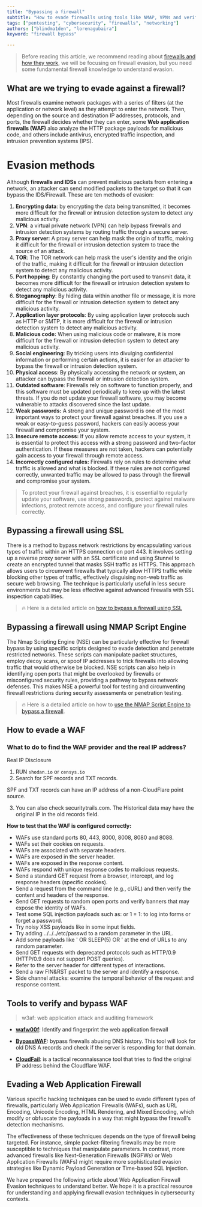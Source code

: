 ```yaml
---
title: "Bypassing a firewall"
subtitle: "How to evade firewalls using tools like NMAP, VPNs and verify bypass Methods for Optimized Network Security**"
tags: ["pentesting", "cybersecurity", "firewalls", "networking"]
authors: ["blindma1den", "lorenagubaira"]
keyword: "firewall bypass"

---
```


> Before reading this article, we recommend reading about [firewalls and how they work](https://4geeks.com/lesson/what-is-a-firewall-and-how-it-helps-optimize-network-security), we will be focusing on firewall evasion, but you need some fundamental firewall knowledge to understand evasion.

## What are we trying to evade against a firewall?

Most firewalls examine network packages with a series of filters (at the application or network level) as they attempt to enter the network. Then, depending on the source and destination IP addresses, protocols, and ports, the firewall decides whether they can enter, some **Web application firewalls (WAF)** also analyze the HTTP package payloads for malicious code, and others include antivirus, encrypted traffic inspection, and intrusion prevention systems (IPS).

# Evasion methods

Although **firewalls and IDSs** can prevent malicious packets from entering a network, an attacker can send modified packets to the target so that it can bypass the IDS/Firewall. These are ten methods of evasion:

1. **Encrypting data**: by encrypting the data being transmitted, it becomes more difficult for the firewall or intrusion detection system to detect any malicious activity.
2. **VPN**: a virtual private network (VPN) can help bypass firewalls and intrusion detection systems by routing traffic through a secure server.
3. **Proxy server**: A proxy server can help mask the origin of traffic, making it difficult for the firewall or intrusion detection system to trace the source of an attack.
4. **TOR**: The TOR network can help mask the user's identity and the origin of the traffic, making it difficult for the firewall or intrusion detection system to detect any malicious activity.
5. **Port hopping**: By constantly changing the port used to transmit data, it becomes more difficult for the firewall or intrusion detection system to detect any malicious activity.
6. **Steganography**: By hiding data within another file or message, it is more difficult for the firewall or intrusion detection system to detect any malicious activity.
7. **Application layer protocols**: By using application layer protocols such as HTTP or SMTP, it is more difficult for the firewall or intrusion detection system to detect any malicious activity.
8. **Malicious code:** When using malicious code or malware, it is more difficult for the firewall or intrusion detection system to detect any malicious activity.
9. **Social engineering**: By tricking users into divulging confidential information or performing certain actions, it is easier for an attacker to bypass the firewall or intrusion detection system.
10. **Physical access**: By physically accessing the network or system, an attacker can bypass the firewall or intrusion detection system.
11. **Outdated software**: Firewalls rely on software to function properly, and this software must be updated periodically to keep up with the latest threats. If you do not update your firewall software, you may become vulnerable to attacks discovered since the last update.
12. **Weak passwords:** A strong and unique password is one of the most important ways to protect your firewall against breaches. If you use a weak or easy-to-guess password, hackers can easily access your firewall and compromise your system.
13. **Insecure remote access:** If you allow remote access to your system, it is essential to protect this access with a strong password and two-factor authentication. If these measures are not taken, hackers can potentially gain access to your firewall through remote access.
14. **Incorrectly configured rules:** Firewalls rely on rules to determine what traffic is allowed and what is blocked. If these rules are not configured correctly, unwanted traffic may be allowed to pass through the firewall and compromise your system.

> To protect your firewall against breaches, it is essential to regularly update your software, use strong passwords, protect against malware infections, protect remote access, and configure your firewall rules correctly.

## Bypassing a firewall using SSL

There is a method to bypass network restrictions by encapsulating various types of traffic within an HTTPS connection on port 443. It involves setting up a reverse proxy server with an SSL certificate and using Stunnel to create an encrypted tunnel that masks SSH traffic as HTTPS. This approach allows users to circumvent firewalls that typically allow HTTPS traffic while blocking other types of traffic, effectively disguising non-web traffic as secure web browsing. The technique is particularly useful in less secure environments but may be less effective against advanced firewalls with SSL inspection capabilities.

> 🔥 Here is a detailed article on [how to bypass a firewall using SSL](#)

## Bypassing a firewall using NMAP Script Engine

The Nmap Scripting Engine (NSE) can be particularly effective for firewall bypass by using specific scripts designed to evade detection and penetrate restricted networks. These scripts can manipulate packet structures, employ decoy scans, or spoof IP addresses to trick firewalls into allowing traffic that would otherwise be blocked. NSE scripts can also help in identifying open ports that might be overlooked by firewalls or misconfigured security rules, providing a pathway to bypass network defenses. This makes NSE a powerful tool for testing and circumventing firewall restrictions during security assessments or penetration testing.

> 🔥 Here is a detailed article on how to [use the NMAP Script Engine to bypass a firewall](#).

## How to evade a WAF

### What to do to find the WAF provider and the real IP address?

Real IP Disclosure

1. RUN `shodan.io` or `censys.io`
2. Search for SPF records and TXT records.

SPF and TXT records can have an IP address of a non-CloudFlare point source.

3. You can also check securitytrails.com. The Historical data may have the original IP in the old records field.

**How to test that the WAF is configured correctly:**

- WAFs use standard ports 80, 443, 8000, 8008, 8080 and 8088.
- WAFs set their cookies on requests.
- WAFs are associated with separate headers.
- WAFs are exposed in the server header.
- WAFs are exposed in the response content.
- WAFs respond with unique response codes to malicious requests.
- Send a standard GET request from a browser, intercept, and log response headers (specific cookies).
- Send a request from the command line (e.g., cURL) and then verify the content and headers of the response.
- Send GET requests to random open ports and verify banners that may expose the identity of WAFs.
- Test some SQL injection payloads such as: or 1 = 1: to log into forms or forget a password.
- Try noisy XSS payloads like <script>confirm()</script> in some input fields.
- Try adding ../../../etc/passwd to a random parameter in the URL.
- Add some payloads like ' OR SLEEP(5) OR ' at the end of URLs to any random parameter.
- Send GET requests with deprecated protocols such as HTTP/0.9 (HTTP/0.9 does not support POST queries).
- Refer to the server header for different types of interactions.
- Send a raw FIN&RST packet to the server and identify a response.
- Side channel attacks: examine the temporal behavior of the request and response content.

## Tools to verify and bypass WAF

> w3af: web application attack and auditing framework

- **[wafw00f](https://github.com/EnableSecurity/wafw00f)**: Identify and fingerprint the web application firewall

- **[BypassWAF](https://github.com/vincentcox/bypass-firewalls-by-DNS-history):** bypass firewalls abusing DNS history. This tool will look for old DNS A records and check if the server is responding for that domain.

- **[CloudFail](https://github.com/m0rtem/CloudFail)**: is a tactical reconnaissance tool that tries to find the original IP address behind the Cloudflare WAF.

## Evading a Web Application Firewall

Various specific hacking techniques can be used to evade different types of firewalls, particularly Web Application Firewalls (WAFs), such as URL Encoding, Unicode Encoding, HTML Rendering, and Mixed Encoding, which modify or obfuscate the payloads in a way that might bypass the firewall's detection mechanisms.

The effectiveness of these techniques depends on the type of firewall being targeted. For instance, simple packet-filtering firewalls may be more susceptible to techniques that manipulate parameters. In contrast, more advanced firewalls like Next-Generation Firewalls (NGFWs) or Web Application Firewalls (WAFs) might require more sophisticated evasion strategies like Dynamic Payload Generation or Time-based SQL Injection.

We have prepared the following article about Web Application Firewall Evasion techniques to understand better. We hope it is a practical resource for understanding and applying firewall evasion techniques in cybersecurity contexts.


